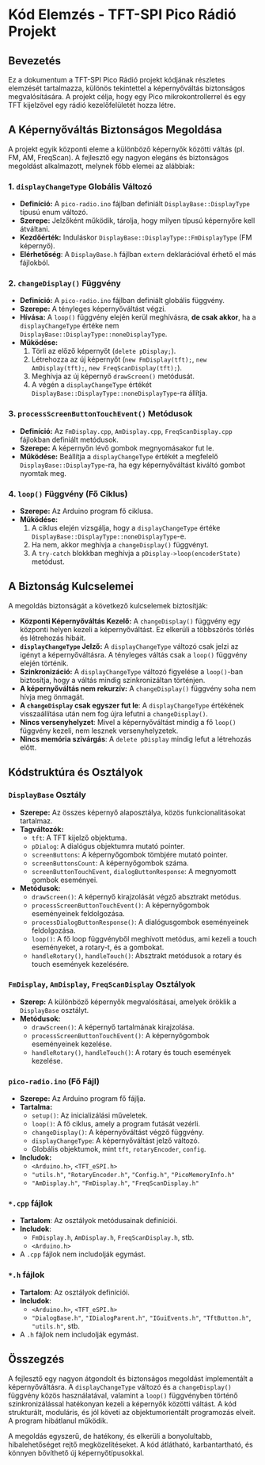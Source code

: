 # Kód Elemzés - TFT-SPI Pico Rádió Projekt

## Bevezetés

Ez a dokumentum a TFT-SPI Pico Rádió projekt kódjának részletes elemzését tartalmazza, különös tekintettel a képernyőváltás biztonságos megvalósítására. A projekt célja, hogy egy Pico mikrokontrollerrel és egy TFT kijelzővel egy rádió kezelőfelületét hozza létre.

## A Képernyőváltás Biztonságos Megoldása

A projekt egyik központi eleme a különböző képernyők közötti váltás (pl. FM, AM, FreqScan). A fejlesztő egy nagyon elegáns és biztonságos megoldást alkalmazott, melynek főbb elemei az alábbiak:

### 1. `displayChangeType` Globális Változó

*   **Definíció:** A `pico-radio.ino` fájlban definiált `DisplayBase::DisplayType` típusú enum változó.
*   **Szerepe:** Jelzőként működik, tárolja, hogy milyen típusú képernyőre kell átváltani.
*   **Kezdőérték:** Induláskor `DisplayBase::DisplayType::FmDisplayType` (FM képernyő).
* **Elérhetőség**: A `DisplayBase.h` fájlban `extern` deklarációval érhető el más fájlokból.

### 2. `changeDisplay()` Függvény

*   **Definíció:** A `pico-radio.ino` fájlban definiált globális függvény.
*   **Szerepe:** A tényleges képernyőváltást végzi.
*   **Hívása:** A `loop()` függvény elején kerül meghívásra, **de csak akkor**, ha a `displayChangeType` értéke nem `DisplayBase::DisplayType::noneDisplayType`.
*   **Működése:**
    1.  Törli az előző képernyőt (`delete pDisplay;`).
    2.  Létrehozza az új képernyőt (`new FmDisplay(tft);`, `new AmDisplay(tft);`, `new FreqScanDisplay(tft);`).
    3.  Meghívja az új képernyő `drawScreen()` metódusát.
    4. A végén a `displayChangeType` értékét `DisplayBase::DisplayType::noneDisplayType`-ra állítja.

### 3. `processScreenButtonTouchEvent()` Metódusok

*   **Definíció:** Az `FmDisplay.cpp`, `AmDisplay.cpp`, `FreqScanDisplay.cpp` fájlokban definiált metódusok.
*   **Szerepe:** A képernyőn lévő gombok megnyomásakor fut le.
*   **Működése:** Beállítja a `displayChangeType` értékét a megfelelő `DisplayBase::DisplayType`-ra, ha egy képernyőváltást kiváltó gombot nyomtak meg.

### 4. `loop()` Függvény (Fő Ciklus)

*   **Szerepe:** Az Arduino program fő ciklusa.
*   **Működése:**
    1.  A ciklus elején vizsgálja, hogy a `displayChangeType` értéke `DisplayBase::DisplayType::noneDisplayType`-e.
    2.  Ha nem, akkor meghívja a `changeDisplay()` függvényt.
    3.  A `try-catch` blokkban meghívja a `pDisplay->loop(encoderState)` metódust.

## A Biztonság Kulcselemei

A megoldás biztonságát a következő kulcselemek biztosítják:

*   **Központi Képernyőváltás Kezelő:** A `changeDisplay()` függvény egy központi helyen kezeli a képernyőváltást. Ez elkerüli a többszörös törlés és létrehozás hibáit.
*   **`displayChangeType` Jelző:** A `displayChangeType` változó csak jelzi az igényt a képernyőváltásra. A tényleges váltás csak a `loop()` függvény elején történik.
*   **Szinkronizáció:** A `displayChangeType` változó figyelése a `loop()`-ban biztosítja, hogy a váltás mindig szinkronizáltan történjen.
*   **A képernyőváltás nem rekurzív:** A `changeDisplay()` függvény soha nem hívja meg önmagát.
* **A `changeDisplay` csak egyszer fut le**: A `displayChangeType` értékének visszaállítása után nem fog újra lefutni a `changeDisplay()`.
* **Nincs versenyhelyzet**: Mivel a képernyőváltást mindig a fő `loop()` függvény kezeli, nem lesznek versenyhelyzetek.
* **Nincs memória szivárgás**: A `delete pDisplay` mindig lefut a létrehozás előtt.

## Kódstruktúra és Osztályok

### `DisplayBase` Osztály

*   **Szerepe:** Az összes képernyő alaposztálya, közös funkcionalitásokat tartalmaz.
*   **Tagváltozók:**
    *   `tft`: A TFT kijelző objektuma.
    *   `pDialog`: A dialógus objektumra mutató pointer.
    *   `screenButtons`: A képernyőgombok tömbjére mutató pointer.
    *   `screenButtonsCount`: A képernyőgombok száma.
    *   `screenButtonTouchEvent`, `dialogButtonResponse`: A megnyomott gombok eseményei.
*   **Metódusok:**
    *   `drawScreen()`: A képernyő kirajzolását végző absztrakt metódus.
    *   `processScreenButtonTouchEvent()`: A képernyőgombok eseményeinek feldolgozása.
    *   `processDialogButtonResponse()`: A dialógusgombok eseményeinek feldolgozása.
    *   `loop()`: A fő loop függvényből meghívott metódus, ami kezeli a touch eseményeket, a rotary-t, és a gombokat.
    * `handleRotary()`, `handleTouch()`: Absztrakt metódusok a rotary és touch események kezelésére.

### `FmDisplay`, `AmDisplay`, `FreqScanDisplay` Osztályok

*   **Szerep:** A különböző képernyők megvalósításai, amelyek öröklik a `DisplayBase` osztályt.
*   **Metódusok:**
    *   `drawScreen()`: A képernyő tartalmának kirajzolása.
    *   `processScreenButtonTouchEvent()`: A képernyőgombok eseményeinek kezelése.
    * `handleRotary()`, `handleTouch()`: A rotary és touch események kezelése.

### `pico-radio.ino` (Fő Fájl)

*   **Szerepe:** Az Arduino program fő fájlja.
*   **Tartalma:**
    *   `setup()`: Az inicializálási műveletek.
    *   `loop()`: A fő ciklus, amely a program futását vezérli.
    *   `changeDisplay()`: A képernyőváltást végző függvény.
    *   `displayChangeType`: A képernyőváltást jelző változó.
    * Globális objektumok, mint `tft`, `rotaryEncoder`, `config`.
* **Includok:**
    * `<Arduino.h>`, `<TFT_eSPI.h>`
    * `"utils.h"`, `"RotaryEncoder.h"`, `"Config.h"`, `"PicoMemoryInfo.h"`
    * `"AmDisplay.h"`, `"FmDisplay.h"`, `"FreqScanDisplay.h"`

### `*.cpp` fájlok

* **Tartalom**: Az osztályok metódusainak definíciói.
* **Includok**:
    * `FmDisplay.h`, `AmDisplay.h`, `FreqScanDisplay.h`, stb.
    * `<Arduino.h>`
* A `.cpp` fájlok nem includolják egymást.

### `*.h` fájlok

* **Tartalom**: Az osztályok definíciói.
* **Includok**:
    * `<Arduino.h>`, `<TFT_eSPI.h>`
    * `"DialogBase.h"`, `"IDialogParent.h"`, `"IGuiEvents.h"`, `"TftButton.h"`, `"utils.h"`, stb.
* A `.h` fájlok nem includolják egymást.

## Összegzés

A fejlesztő egy nagyon átgondolt és biztonságos megoldást implementált a képernyőváltásra. A `displayChangeType` változó és a `changeDisplay()` függvény közös használatával, valamint a `loop()` függvényben történő szinkronizálással hatékonyan kezeli a képernyők közötti váltást. A kód strukturált, moduláris, és jól követi az objektumorientált programozás elveit. A program hibátlanul működik.

A megoldás egyszerű, de hatékony, és elkerüli a bonyolultabb, hibalehetőséget rejtő megközelítéseket. A kód átlátható, karbantartható, és könnyen bővíthető új képernyőtípusokkal.

